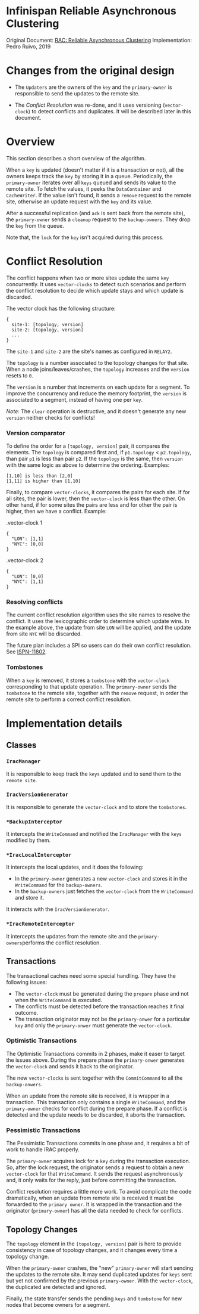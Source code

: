Infinispan Reliable Asynchronous Clustering
===========================================

Original Document: [RAC: Reliable Asynchronous Clustering](RAC%3A-Reliable-Asynchronous-Clustering.asciidoc)
Implementation: Pedro Ruivo, 2019

# Changes from the original design

* The `Updaters` are the owners of the `key` and the `primary-owner` is responsible to send 
the updates to the remote site.

* The *Conflict Resolution* was re-done, and it uses versioning (`vector-clock`) to detect conflicts and duplicates.
It will be described later in this document.

# Overview

This section describes a short overview of the algorithm.

When a `key` is updated (doesn't matter if it is a transaction or not), all the owners keeps track the `key` by 
storing it in a queue.
Periodically, the `primary-owner` iterates over all `keys` queued and sends its value to the remote site.
To fetch the values, it peeks the `DataContainer` and `CacheWriter`.
If the value isn't found, it sends a `remove` request to the remote site, 
otherwise an update request with the `key` and its value.

After a successful replication (and `ack` is sent back from the remote site), the `primary-owner` sends a `cleanup`
request to the `backup-owners`.
They drop the `key` from the queue.

Note that, the `lock` for the `key` isn't acquired during this process.

# Conflict Resolution

The conflict happens when two or more sites update the same `key` concurrently. 
It uses `vector-clocks` to detect such scenarios and perform the conflict resolution to decide which
update stays and which update is discarded.

The vector clock has the following structure:

```
{
  site-1: [topology, version]
  site-2: [topology, version]
  ...
}
```

The `site-1` and `site-2` are the site's names as configured in `RELAY2`.

The `topology` is a number associated to the topology changes for that site. 
When a node joins/leaves/crashes, the `topology` increases and the `version` resets to `0`.

The `version` is a number that increments on each update for a segment. 
To improve the concurrency and reduce the memory footprint, the `version` is associated to a segment,
instead of having one per `key`.

*Note:* The `clear` operation is destructive, and it doesn't generate any new `version` neither checks for conflicts!

### Version comparator

To define the order for a `[topology, version]` pair, it compares the elements. 
The `topology` is compared first and, if `p1.topology` < `p2.topology`, than pair `p1` is less than pair `p2`.
If the `topology` is the same, then `version` with the same logic as above to determine the ordering.
Examples:

```
[1,10] is less than [2,0]
[1,11] is higher than [1,10]
```

Finally, to compare `vector-clocks`, it compares the pairs for each site.
If for all sites, the pair is lower, then the `vector-clock` is less than the other. 
On other hand, if for some sites the pairs are less  and for other the pair is higher, then we have a conflict.
Example:

.vector-clock 1
```
{
  "LON": [1,1]
  "NYC": [0,0]
}
```  

.vector-clock 2
```
{
  "LON": [0,0]
  "NYC": [1,1]
}
```


### Resolving conflicts

The current conflict resolution algorithm uses the site names to resolve the conflict.
It uses the lexicographic order to determine which update wins.
In the example above, the update from site `LON` will be applied, and the update from site `NYC` will be discarded.

The future plan includes a SPI so users can do their own conflict resolution.
See [ISPN-11802](https://issues.redhat.com/browse/ISPN-11802).

### Tombstones

When a `key` is removed, it stores a `tombstone` with the `vector-clock` corresponding to that update operation.
The `primary-owner` sends the `tombstone` to the remote site, together with the `remove` request,
 in order the remote site to perform a correct conflict resolution. 

# Implementation details

## Classes

### `IracManager`

It is responsible to keep track the `keys` updated and to send them to the `remote site`.

### `IracVersionGenerator`

It is responsible to generate the `vector-clock` and to store the `tombstones`.

### `*BackupInterceptor`

It intercepts the `WriteCommand` and notified the `IracManager` with the `keys` modified by them. 

### `*IracLocalInterceptor`

It intercepts the local updates, and it does the following:

* In the `primary-owner` generates a new `vector-clock` and stores it in the `WriteCommand` for the `backup-owners`.
* In the `backup-owners` just fetches the `vector-clock` from the `WriteCommand` and store it.

It interacts with the `IracVersionGenerator`.

### `*IracRemoteInterceptor`

It intercepts the updates from the remote site and the `primary-owners`performs the conflict resolution.

## Transactions

The transactional caches need some special handling. 
They have the following issues:

* The `vector-clock` must be generated during the `prepare` phase and not when the `WriteCommand` is executed.
* The conflicts must be detected before the transaction reaches it final outcome.
* The transaction originator may not be the `primary-onwer` for a particular `key` and
only the `primary-onwer` must generate the `vector-clock`.

### Optimistic Transactions

The Optimistic Transactions commits in 2 phases, make it easer to target the issues above. 
During the prepare phase the `primary-onwer` generates the `vector-clock` and sends it back to the originator.

The new `vector-clocks` is sent together with the `CommitCommand` to all the `backup-onwers`.

When an update from the remote site is received, it is wrapper in a transaction.
This transaction only contains a single `WriteCommand`, and the `primary-owner` checks for conflict 
during the prepare phase.
If a conflict is detected and the update needs to be discarded, it aborts the transaction.

### Pessimistic Transactions

The Pessimistic Transactions commits in one phase and, it requires a bit of work to handle IRAC properly.

The `primary-owner` acquires lock for a `key` during the transaction execution. 
So, after the lock request, the originator sends a request to obtain a new `vector-clock` for that `WriteCommand`.
It sends the request asynchronously and, it only waits for the reply, just before committing the transaction.

Conflict resolution requires a little more work. 
To avoid complicate the code dramatically, when an update from remote site is received 
it must be forwarded to the `primary owner`.
It is wrapped in the transaction and the originator (`primary-owner`) has all the data needed to check for conflicts. 

## Topology Changes

The `topology` element in the `[topology, version]` pair is here to provide consistency in case of topology changes,
and it changes every time a topology change.

When the `primary-owner` crashes, the "new" `primary-owner` will start sending the updates to the remote site. 
It may send duplicated updates for `keys` sent but yet not confirmed by the previous `primary-owner`.
With the `vector-clock`, the duplicated are detected and ignored.

Finally, the state transfer sends the pending `keys` and `tombstone` for new nodes that become owners for a segment.

